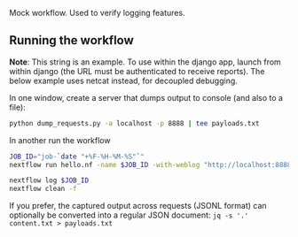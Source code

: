 Mock workflow. Used to verify logging features.

## Running the workflow
**Note**: This string is an example. To use within the django app, launch from within django (the URL must be authenticated to receive reports). The below example uses netcat instead, for decoupled debugging.

In one window, create a server that dumps output to console (and also to a file):
```bash
python dump_requests.py -a localhost -p 8888 | tee payloads.txt
```

In another run the workflow
```bash
JOB_ID="job-`date "+%F-%H-%M-%S"`"
nextflow run hello.nf -name $JOB_ID -with-weblog "http://localhost:8888" -with-report "report-$JOB_ID.html" -with-trace

nextflow log $JOB_ID
nextflow clean -f
```

If you prefer, the captured output across requests (JSONL format) can optionally be converted into a regular JSON document: `jq -s '.' content.txt > payloads.txt`

